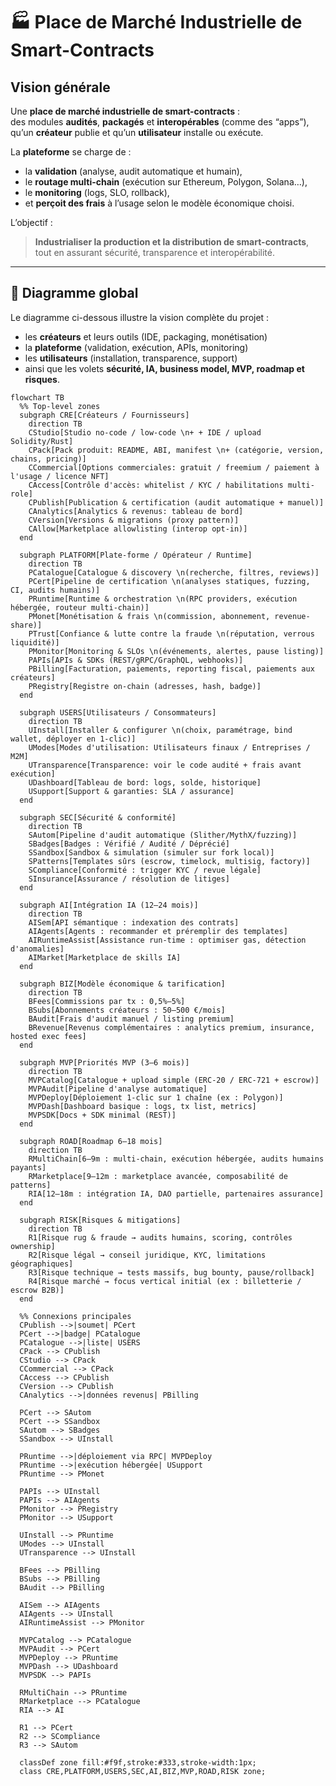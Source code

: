 # 🏭 Place de Marché Industrielle de Smart-Contracts

## Vision générale

Une **place de marché industrielle de smart-contracts** :  
des modules **audités**, **packagés** et **interopérables** (comme des “apps”),  
qu’un **créateur** publie et qu’un **utilisateur** installe ou exécute.  

La **plateforme** se charge de :
- la **validation** (analyse, audit automatique et humain),
- le **routage multi-chain** (exécution sur Ethereum, Polygon, Solana…),
- le **monitoring** (logs, SLO, rollback),
- et **perçoit des frais** à l’usage selon le modèle économique choisi.

L’objectif :  
> **Industrialiser la production et la distribution de smart-contracts**,  
> tout en assurant sécurité, transparence et interopérabilité.

---

## 🔧 Diagramme global

Le diagramme ci-dessous illustre la vision complète du projet :
- les **créateurs** et leurs outils (IDE, packaging, monétisation)  
- la **plateforme** (validation, exécution, APIs, monitoring)  
- les **utilisateurs** (installation, transparence, support)  
- ainsi que les volets **sécurité, IA, business model, MVP, roadmap et risques**.

```mermaid
flowchart TB
  %% Top-level zones
  subgraph CRE[Créateurs / Fournisseurs]
    direction TB
    CStudio[Studio no-code / low-code \n+ + IDE / upload Solidity/Rust]
    CPack[Pack produit: README, ABI, manifest \n+ (catégorie, version, chains, pricing)]
    CCommercial[Options commerciales: gratuit / freemium / paiement à l'usage / licence NFT]
    CAccess[Contrôle d'accès: whitelist / KYC / habilitations multi-role]
    CPublish[Publication & certification (audit automatique + manuel)]
    CAnalytics[Analytics & revenus: tableau de bord]
    CVersion[Versions & migrations (proxy pattern)]
    CAllow[Marketplace allowlisting (interop opt-in)]
  end

  subgraph PLATFORM[Plate-forme / Opérateur / Runtime]
    direction TB
    PCatalogue[Catalogue & discovery \n(recherche, filtres, reviews)]
    PCert[Pipeline de certification \n(analyses statiques, fuzzing, CI, audits humains)]
    PRuntime[Runtime & orchestration \n(RPC providers, exécution hébergée, routeur multi-chain)]
    PMonet[Monétisation & frais \n(commission, abonnement, revenue-share)]
    PTrust[Confiance & lutte contre la fraude \n(réputation, verrous liquidité)]
    PMonitor[Monitoring & SLOs \n(événements, alertes, pause listing)]
    PAPIs[APIs & SDKs (REST/gRPC/GraphQL, webhooks)]
    PBilling[Facturation, paiements, reporting fiscal, paiements aux créateurs]
    PRegistry[Registre on-chain (adresses, hash, badge)]
  end

  subgraph USERS[Utilisateurs / Consommateurs]
    direction TB
    UInstall[Installer & configurer \n(choix, paramétrage, bind wallet, déployer en 1-clic)]
    UModes[Modes d'utilisation: Utilisateurs finaux / Entreprises / M2M]
    UTransparence[Transparence: voir le code audité + frais avant exécution]
    UDashboard[Tableau de bord: logs, solde, historique]
    USupport[Support & garanties: SLA / assurance]
  end

  subgraph SEC[Sécurité & conformité]
    direction TB
    SAutom[Pipeline d'audit automatique (Slither/MythX/fuzzing)]
    SBadges[Badges : Vérifié / Audité / Déprécié]
    SSandbox[Sandbox & simulation (simuler sur fork local)]
    SPatterns[Templates sûrs (escrow, timelock, multisig, factory)]
    SCompliance[Conformité : trigger KYC / revue légale]
    SInsurance[Assurance / résolution de litiges]
  end

  subgraph AI[Intégration IA (12–24 mois)]
    direction TB
    AISem[API sémantique : indexation des contrats]
    AIAgents[Agents : recommander et préremplir des templates]
    AIRuntimeAssist[Assistance run-time : optimiser gas, détection d'anomalies]
    AIMarket[Marketplace de skills IA]
  end

  subgraph BIZ[Modèle économique & tarification]
    direction TB
    BFees[Commissions par tx : 0,5%–5%]
    BSubs[Abonnements créateurs : 50–500 €/mois]
    BAudit[Frais d'audit manuel / listing premium]
    BRevenue[Revenus complémentaires : analytics premium, insurance, hosted exec fees]
  end

  subgraph MVP[Priorités MVP (3–6 mois)]
    direction TB
    MVPCatalog[Catalogue + upload simple (ERC-20 / ERC-721 + escrow)]
    MVPAudit[Pipeline d'analyse automatique]
    MVPDeploy[Déploiement 1-clic sur 1 chaîne (ex : Polygon)]
    MVPDash[Dashboard basique : logs, tx list, metrics]
    MVPSDK[Docs + SDK minimal (REST)]
  end

  subgraph ROAD[Roadmap 6–18 mois]
    direction TB
    RMultiChain[6–9m : multi-chain, exécution hébergée, audits humains payants]
    RMarketplace[9–12m : marketplace avancée, composabilité de patterns]
    RIA[12–18m : intégration IA, DAO partielle, partenaires assurance]
  end

  subgraph RISK[Risques & mitigations]
    direction TB
    R1[Risque rug & fraude → audits humains, scoring, contrôles ownership]
    R2[Risque légal → conseil juridique, KYC, limitations géographiques]
    R3[Risque technique → tests massifs, bug bounty, pause/rollback]
    R4[Risque marché → focus vertical initial (ex : billetterie / escrow B2B)]
  end

  %% Connexions principales
  CPublish -->|soumet| PCert
  PCert -->|badge| PCatalogue
  PCatalogue -->|liste| USERS
  CPack --> CPublish
  CStudio --> CPack
  CCommercial --> CPack
  CAccess --> CPublish
  CVersion --> CPublish
  CAnalytics -->|données revenus| PBilling

  PCert --> SAutom
  PCert --> SSandbox
  SAutom --> SBadges
  SSandbox --> UInstall

  PRuntime -->|déploiement via RPC| MVPDeploy
  PRuntime -->|exécution hébergée| USupport
  PRuntime --> PMonet

  PAPIs --> UInstall
  PAPIs --> AIAgents
  PMonitor --> PRegistry
  PMonitor --> USupport

  UInstall --> PRuntime
  UModes --> UInstall
  UTransparence --> UInstall

  BFees --> PBilling
  BSubs --> PBilling
  BAudit --> PBilling

  AISem --> AIAgents
  AIAgents --> UInstall
  AIRuntimeAssist --> PMonitor

  MVPCatalog --> PCatalogue
  MVPAudit --> PCert
  MVPDeploy --> PRuntime
  MVPDash --> UDashboard
  MVPSDK --> PAPIs

  RMultiChain --> PRuntime
  RMarketplace --> PCatalogue
  RIA --> AI

  R1 --> PCert
  R2 --> SCompliance
  R3 --> SAutom

  classDef zone fill:#f9f,stroke:#333,stroke-width:1px;
  class CRE,PLATFORM,USERS,SEC,AI,BIZ,MVP,ROAD,RISK zone;
